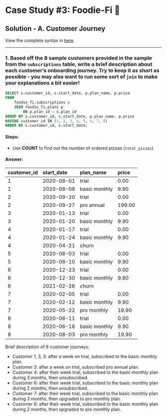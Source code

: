 # Case Study #3: Foodie-Fi 🥑

## Solution - A. Customer Journey

View the complete syntax in [here](https://github.com/abnogueira/sql-ark/blob/main/8-week-sql-challenge/case-study-3/sql-syntax/A-customer-journey.sql).

---

### 1. Based off the 8 sample customers provided in the sample from the `subscriptions` table, write a brief description about each customer’s onboarding journey. Try to keep it as short as possible - you may also want to run some sort of `join` to make your explanations a bit easier!

```sql
SELECT s.customer_id, s.start_date, p.plan_name, p.price
FROM 
	foodie_fi.subscriptions s
	JOIN foodie_fi.plans p
		ON p.plan_id = s.plan_id
GROUP BY s.customer_id, s.start_date, p.plan_name, p.price
HAVING customer_id IN (1, 2, 3, 4, 5, 6, 7, 8)
ORDER BY s.customer_id, s.start_date;
```

#### Steps:
- Use **COUNT** to find out the number of ordered pizzas (`total_pizzas`).

#### Answer:
| customer_id | start_date | plan_name | price |
| :- | :- | :- | :- |
|1|	2020-08-01|	trial|	0.00|
|1|	2020-08-08|	basic monthly|	9.90|
|2|	2020-09-20|	trial|	0.00|
|2|	2020-09-27|	pro annual|	199.00|
|3|	2020-01-13|	trial|	0.00|
|3|	2020-01-20|	basic monthly|	9.90|
|4|	2020-01-17|	trial|	0.00|
|4|	2020-01-24|	basic monthly|	9.90|
|4|	2020-04-21|	churn|	|
|5|	2020-08-03|	trial|	0.00|
|5|	2020-08-10|	basic monthly|	9.90|
|6|	2020-12-23|	trial|	0.00|
|6|	2020-12-30|	basic monthly|	9.90|
|6|	2021-02-26|	churn|	|
|7|	2020-02-05|	trial|	0.00|
|7|	2020-02-12|	basic monthly|	9.90|
|7|	2020-05-22|	pro monthly|	19.90|
|8|	2020-06-11|	trial|	0.00|
|8|	2020-06-18|	basic monthly|	9.90|
|8|	2020-08-03|	pro monthly|	19.90|

Brief description of 8 customer journeys:
- Customer 1, 3, 5: after a week on trial, subscribed to the basic monthly plan.
- Customer 2: after a week on trial, subscribed pro annual plan.
- Customer 4: after their week trial, subscribed to the basic monthly plan during 3 months, then unsubscribed.
- Customer 6: after their week trial, subscribed to the basic monthly plan during 2 months, then unsubscribed.
- Customer 7: after their week trial, subscribed to the basic monthly plan during 3 months, then upgraded to pro monthly plan.
- Customer 8: after their week trial, subscribed to the basic monthly plan during 2 months, then upgraded to pro monthly plan.